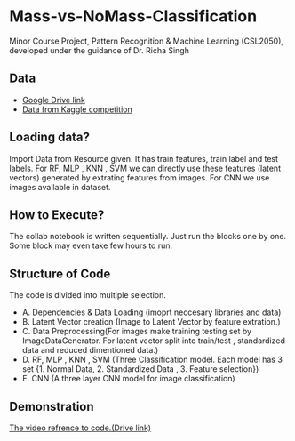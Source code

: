 # Mass-vs-NoMass-Classification
Minor Course Project, Pattern Recognition &amp; Machine Learning (CSL2050), developed under the guidance of Dr. Richa Singh

## Data
- [Google Drive link]()
- [Data from Kaggle competition]()

## Loading data?
Import Data from Resource given. It has train features, train label and test labels. For RF, MLP , KNN , SVM we can directly use these features (latent vectors) generated by extrating features from images. For CNN we use images available in dataset.

## How to Execute?
The collab notebook is written sequentially. Just run the blocks one by one. Some block may even take few hours to run.

## Structure of Code
The code is divided into multiple selection. 
- A. Dependencies & Data Loading (imoprt neccesary libraries and data)
- B. Latent Vector creation (Image to Latent Vector by feature extration.)
- C. Data Preprocessing(For images make training testing set by ImageDataGenerator. For latent vector split into train/test , standardized data and reduced dimentioned data.)
- D. RF, MLP , KNN , SVM (Three Classification model. Each model has 3 set {1. Normal Data, 2. Standardized Data , 3. Feature selection})
- E. CNN (A three layer CNN model for image classification)

## Demonstration
[The video refrence to code.(Drive link)]()
